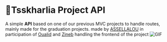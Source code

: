 # :rainbow:Tsskharlia Project API 

A simple **API** based on one of our previous MVC projects to handle routes, mainly made for the graduation projects. made by [ASSELLALOU](https://github.com/assellalou) in participation of [Oualid](https://github.com/OualidEssaidi) and [Zineb](https://github.com/zayne-up) handling the frontend of the project
![GIF](https://media.giphy.com/media/6mkfj3LKowCe4/giphy.gif)
